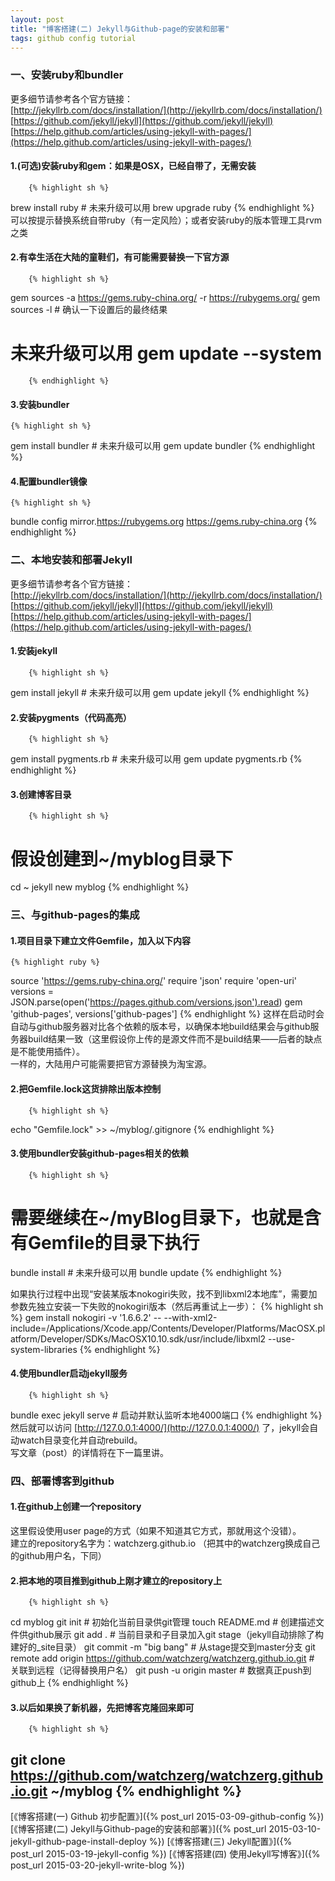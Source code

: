 ```yaml
---
layout: post
title: "博客搭建(二) Jekyll与Github-page的安装和部署"
tags: github config tutorial
---
```

### 一、安装ruby和bundler
更多细节请参考各个官方链接：  
[http://jekyllrb.com/docs/installation/](http://jekyllrb.com/docs/installation/)  
[https://github.com/jekyll/jekyll](https://github.com/jekyll/jekyll)  
[https://help.github.com/articles/using-jekyll-with-pages/](https://help.github.com/articles/using-jekyll-with-pages/)  

#### 1.(可选)安装ruby和gem：如果是OSX，已经自带了，无需安装
		{% highlight sh %}
brew install ruby # 未来升级可以用 brew upgrade ruby
		{% endhighlight %}
可以按提示替换系统自带ruby（有一定风险）；或者安装ruby的版本管理工具rvm之类
#### 2.有幸生活在大陆的童鞋们，有可能需要替换一下官方源
		{% highlight sh %}
gem sources -a https://gems.ruby-china.org/ -r https://rubygems.org/
gem sources -l # 确认一下设置后的最终结果
# 未来升级可以用 gem update --system
		{% endhighlight %}

#### 3.安装bundler
	{% highlight sh %}
gem install bundler # 未来升级可以用 gem update bundler
	{% endhighlight %}

#### 4.配置bundler镜像
	{% highlight sh %}
bundle config mirror.https://rubygems.org https://gems.ruby-china.org
	{% endhighlight %}

### 二、本地安装和部署Jekyll
更多细节请参考各个官方链接：  
[http://jekyllrb.com/docs/installation/](http://jekyllrb.com/docs/installation/)  
[https://github.com/jekyll/jekyll](https://github.com/jekyll/jekyll)  
[https://help.github.com/articles/using-jekyll-with-pages/](https://help.github.com/articles/using-jekyll-with-pages/)

#### 1.安装jekyll
		{% highlight sh %}
gem install jekyll # 未来升级可以用 gem update jekyll
		{% endhighlight %}
#### 2.安装pygments（代码高亮）
        {% highlight sh %}
gem install pygments.rb # 未来升级可以用 gem update pygments.rb
        {% endhighlight %}
#### 3.创建博客目录
        {% highlight sh %}
# 假设创建到~/myblog目录下				
cd ~
jekyll new myblog
        {% endhighlight %}

### 三、与github-pages的集成

#### 1.项目目录下建立文件Gemfile，加入以下内容
	{% highlight ruby %}
source 'https://gems.ruby-china.org/'
require 'json'
require 'open-uri'
versions = JSON.parse(open('https://pages.github.com/versions.json').read)
gem 'github-pages', versions['github-pages']
	{% endhighlight %}
这样在启动时会自动与github服务器对比各个依赖的版本号，以确保本地build结果会与github服务器build结果一致（这里假设你上传的是源文件而不是build结果——后者的缺点是不能使用插件）。  
一样的，大陆用户可能需要把官方源替换为淘宝源。

#### 2.把Gemfile.lock这货排除出版本控制
        {% highlight sh %}
echo "Gemfile.lock" >> ~/myblog/.gitignore
        {% endhighlight %}
#### 3.使用bundler安装github-pages相关的依赖
        {% highlight sh %}
# 需要继续在~/myBlog目录下，也就是含有Gemfile的目录下执行
bundle install # 未来升级可以用 bundle update
        {% endhighlight %}

如果执行过程中出现“安装某版本nokogiri失败，找不到libxml2本地库”，需要加参数先独立安装一下失败的nokogiri版本（然后再重试上一步）：
        {% highlight sh %}
gem install nokogiri -v '1.6.6.2' -- --with-xml2-include=/Applications/Xcode.app/Contents/Developer/Platforms/MacOSX.platform/Developer/SDKs/MacOSX10.10.sdk/usr/include/libxml2 --use-system-libraries
        {% endhighlight %}

#### 4.使用bundler启动jekyll服务
        {% highlight sh %}
bundle exec jekyll serve # 启动并默认监听本地4000端口
        {% endhighlight %}
然后就可以访问 [http://127.0.0.1:4000/](http://127.0.0.1:4000/) 了，jekyll会自动watch目录变化并自动rebuild。  
写文章（post）的详情将在下一篇里讲。

### 四、部署博客到github

#### 1.在github上创建一个repository  
这里假设使用user page的方式（如果不知道其它方式，那就用这个没错）。  
建立的repository名字为：watchzerg.github.io （把其中的watchzerg换成自己的github用户名，下同）

#### 2.把本地的项目推到github上刚才建立的repository上
        {% highlight sh %}
cd myblog
git init # 初始化当前目录供git管理
touch README.md # 创建描述文件供github展示
git add . # 当前目录和子目录加入git stage（jekyll自动排除了构建好的_site目录）
git commit -m "big bang" # 从stage提交到master分支
git remote add origin https://github.com/watchzerg/watchzerg.github.io.git # 关联到远程（记得替换用户名）
git push -u origin master # 数据真正push到github上
        {% endhighlight %}
#### 3.以后如果换了新机器，先把博客克隆回来即可
        {% highlight sh %}
git clone https://github.com/watchzerg/watchzerg.github.io.git ~/myblog
        {% endhighlight %}
---
[《博客搭建(一) Github 初步配置》]({% post_url 2015-03-09-github-config %})
[《博客搭建(二) Jekyll与Github-page的安装和部署》]({% post_url 2015-03-10-jekyll-github-page-install-deploy %})
[《博客搭建(三) Jekyll配置》]({% post_url 2015-03-19-jekyll-config %})
[《博客搭建(四) 使用Jekyll写博客》]({% post_url 2015-03-20-jekyll-write-blog %})
